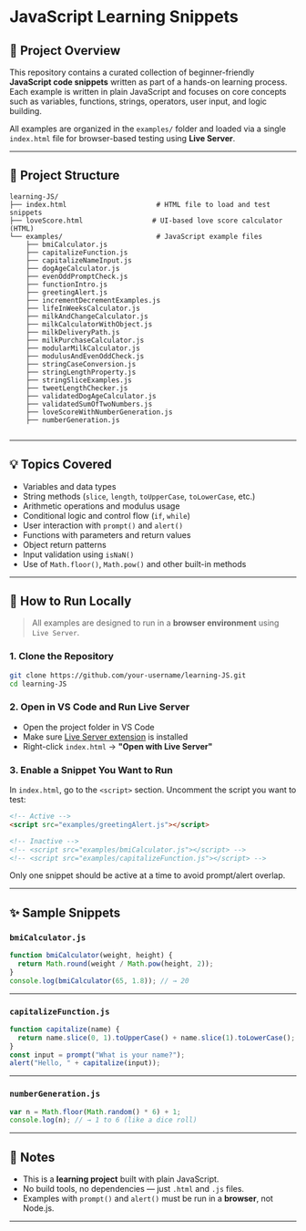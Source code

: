 # JavaScript Learning Snippets

## 🧠 Project Overview

This repository contains a curated collection of beginner-friendly **JavaScript code snippets** written as part of a hands-on learning process.  
Each example is written in plain JavaScript and focuses on core concepts such as variables, functions, strings, operators, user input, and logic building.

All examples are organized in the `examples/` folder and loaded via a single `index.html` file for browser-based testing using **Live Server**.

---

## 📁 Project Structure

```
learning-JS/
├── index.html                      # HTML file to load and test snippets
├── loveScore.html                 # UI-based love score calculator (HTML)
└── examples/                       # JavaScript example files
    ├── bmiCalculator.js
    ├── capitalizeFunction.js
    ├── capitalizeNameInput.js
    ├── dogAgeCalculator.js
    ├── evenOddPromptCheck.js
    ├── functionIntro.js
    ├── greetingAlert.js
    ├── incrementDecrementExamples.js
    ├── lifeInWeeksCalculator.js
    ├── milkAndChangeCalculator.js
    ├── milkCalculatorWithObject.js
    ├── milkDeliveryPath.js
    ├── milkPurchaseCalculator.js
    ├── modularMilkCalculator.js
    ├── modulusAndEvenOddCheck.js
    ├── stringCaseConversion.js
    ├── stringLengthProperty.js
    ├── stringSliceExamples.js
    ├── tweetLengthChecker.js
    ├── validatedDogAgeCalculator.js
    ├── validatedSumOfTwoNumbers.js
    ├── loveScoreWithNumberGeneration.js
    ├── numberGeneration.js
    
```

---

## 💡 Topics Covered

- Variables and data types  
- String methods (`slice`, `length`, `toUpperCase`, `toLowerCase`, etc.)  
- Arithmetic operations and modulus usage  
- Conditional logic and control flow (`if`, `while`)  
- User interaction with `prompt()` and `alert()`  
- Functions with parameters and return values  
- Object return patterns  
- Input validation using `isNaN()`  
- Use of `Math.floor()`, `Math.pow()` and other built-in methods  

---

## 🚀 How to Run Locally

> All examples are designed to run in a **browser environment** using `Live Server`.

### 1. Clone the Repository

```bash
git clone https://github.com/your-username/learning-JS.git
cd learning-JS
```

### 2. Open in VS Code and Run Live Server

- Open the project folder in VS Code  
- Make sure [Live Server extension](https://marketplace.visualstudio.com/items?itemName=ritwickdey.LiveServer) is installed  
- Right-click `index.html` → **"Open with Live Server"**

### 3. Enable a Snippet You Want to Run

In `index.html`, go to the `<script>` section. Uncomment the script you want to test:

```html
<!-- Active -->
<script src="examples/greetingAlert.js"></script>

<!-- Inactive -->
<!-- <script src="examples/bmiCalculator.js"></script> -->
<!-- <script src="examples/capitalizeFunction.js"></script> -->
```

Only one snippet should be active at a time to avoid prompt/alert overlap.

---

## ✨ Sample Snippets

### `bmiCalculator.js`

```js
function bmiCalculator(weight, height) {
  return Math.round(weight / Math.pow(height, 2));
}
console.log(bmiCalculator(65, 1.8)); // → 20
```

---

### `capitalizeFunction.js`

```js
function capitalize(name) {
  return name.slice(0, 1).toUpperCase() + name.slice(1).toLowerCase();
}
const input = prompt("What is your name?");
alert("Hello, " + capitalize(input));
```

---

### `numberGeneration.js`

```js
var n = Math.floor(Math.random() * 6) + 1;
console.log(n); // → 1 to 6 (like a dice roll)
```

---

## 📌 Notes

- This is a **learning project** built with plain JavaScript.  
- No build tools, no dependencies — just `.html` and `.js` files.  
- Examples with `prompt()` and `alert()` must be run in a **browser**, not Node.js.

---
